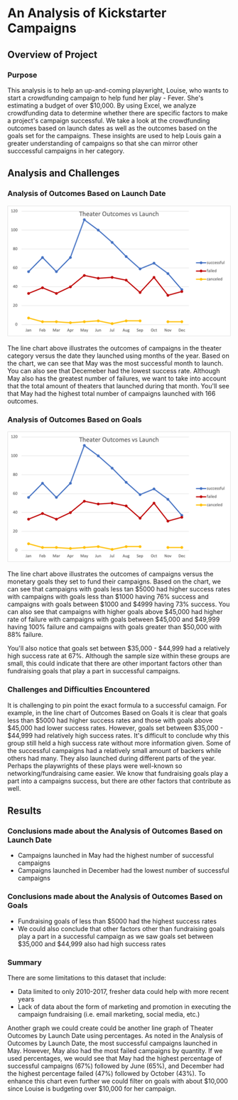 # An Analysis of Kickstarter Campaigns

## Overview of Project

### Purpose

This analysis is to help an up-and-coming playwright, Louise, who wants to start a crowdfunding campaign to help fund her play - Fever. She's estimating a budget of over $10,000. By using Excel, we analyze crowdfunding data to determine whether there are specific factors to make a project's campaign successful. We take a look at the crowdfunding outcomes based on launch dates as well as the outcomes based on the goals set for the campaigns. These insights are used to help Louis gain a greater understanding of campaigns so that she can mirror other succcessful campaigns in her category. 

## Analysis and Challenges

### Analysis of Outcomes Based on Launch Date

![Theater_Outcomes_vs_Launch.png](https://github.com/alexhuynh0530/kickstarter-analysis/blob/main/resources/Theater_Outcomes_vs_Launch.png)

The line chart above illustrates the outcomes of campaigns in the theater category versus the date they launched using months of the year. Based on the chart, we can see that May was the most successful month to launch. You can also see that Decemeber had the lowest success rate. Although May also has the greatest number of failures, we want to take into account that the total amount of theaters that launched during that month. You'll see that May had the highest total number of campaigns launched with 166 outcomes. 

### Analysis of Outcomes Based on Goals

![Outcomes_vs_Goals.png](https://github.com/alexhuynh0530/kickstarter-analysis/blob/main/resources/Theater_Outcomes_vs_Launch.png)

The line chart above illustrates the outcomes of campaigns versus the monetary goals they set to fund their campaigns. Based on the chart, we can see that campaigns with goals less tan $5000 had higher success rates with campaigns with goals less than $1000 having 76% success and campaigns with goals between $1000 and $4999 having 73% success. You can also see that campaigns with higher goals above $45,000 had higher rate of failure with campaigns with goals between $45,000 and $49,999 having 100% failure and campaigns with goals greater than $50,000 with 88% failure.

You'll also notice that goals set between $35,000 - $44,999 had a relatively high success rate at 67%. Although the sample size within these groups are small, this could indicate that there are other important factors other than fundraising goals that play a part in successful campaigns.

### Challenges and Difficulties Encountered

It is challenging to pin point the exact formula to a successful camaign. For example, in the line chart of Outcomes Based on Goals it is clear that goals less than $5000 had higher success rates and those with goals above $45,000 had lower success rates. However, goals set between $35,000 - $44,999 had relatively high success rates. It's difficult to conclude why this group still held a high success rate without more information given. Some of the successful campaigns had a relatively small amount of backers while others had many. They also launched during different parts of the year. Perhaps the playwrights of these plays were well-known so networking/fundraising came easier. We know that fundraising goals play a part into a campaigns success, but there are other factors that contribute as well. 

## Results

### Conclusions made about the Analysis of Outcomes Based on Launch Date

- Campaigns launched in May had the highest number of successful campaigns
- Campaigns launched in December had the lowest number of successful campaigns

### Conclusions made about the Analysis of Outcomes Based on Goals

- Fundraising goals of less than $5000 had the highest success rates
- We could also conclude that other factors other than fundraising goals play a part in a successful campaign as we saw goals set between $35,000 and $44,999 also had high success rates

### Summary

There are some limitations to this dataset that include:

- Data limited to only 2010-2017, fresher data could help with more recent years
- Lack of data about the form of marketing and promotion in executing the campaign fundraising (i.e. email marketing, social media, etc.)

Another graph we could create could be another line graph of Theater Outcomes by Launch Date using percentages. As noted in the Analysis of Outcomes by Launch Date, the most successful campaigns launched in May. However, May also had the most failed campaigns by quantity. If we used percentages, we would see that May had the highest percentage of successful campaigns (67%) followed by June (65%), and December had the highest percentage failed (47%) followed by October (43%). To enhance this chart even further we could filter on goals with about $10,000 since Louise is budgeting over $10,000 for her campaign.
